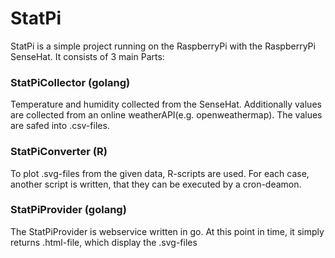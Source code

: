 # StatPi
StatPi is a simple project running on the RaspberryPi with the RaspberryPi SenseHat. It consists of 3 main Parts:

### StatPiCollector (golang)
Temperature and humidity collected from the SenseHat. Additionally values are collected from an online weatherAPI(e.g. openweathermap).
The values are safed into .csv-files.

### StatPiConverter (R)
To plot .svg-files from the given data, R-scripts are used. For each case, another script is written, that they can be executed by a cron-deamon.

### StatPiProvider (golang)
The StatPiProvider is webservice written in go. At this point in time, it simply returns .html-file, which display the .svg-files
